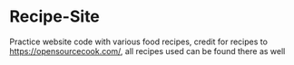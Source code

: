 # Recipe-Site
Practice website code with various food recipes, credit for recipes to https://opensourcecook.com/, all recipes used can be found there as well
